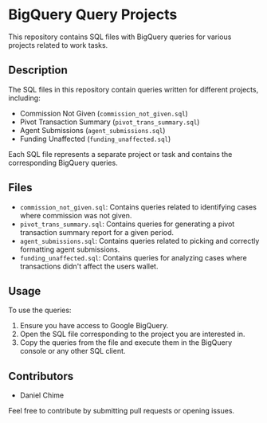 # BigQuery Query Projects

This repository contains SQL files with BigQuery queries for various projects related to work tasks.

## Description
The SQL files in this repository contain queries written for different projects, including:
- Commission Not Given (`commission_not_given.sql`)
- Pivot Transaction Summary (`pivot_trans_summary.sql`)
- Agent Submissions (`agent_submissions.sql`)
- Funding Unaffected (`funding_unaffected.sql`)

Each SQL file represents a separate project or task and contains the corresponding BigQuery queries.

## Files
- `commission_not_given.sql`: Contains queries related to identifying cases where commission was not given.
- `pivot_trans_summary.sql`: Contains queries for generating a pivot transaction summary report for a given period.
- `agent_submissions.sql`: Contains queries related to picking and correctly formatting agent submissions.
- `funding_unaffected.sql`: Contains queries for analyzing cases where transactions didn't affect the users wallet.

## Usage
To use the queries:
1. Ensure you have access to Google BigQuery.
2. Open the SQL file corresponding to the project you are interested in.
3. Copy the queries from the file and execute them in the BigQuery console or any other SQL client.

## Contributors
- Daniel Chime

Feel free to contribute by submitting pull requests or opening issues.
